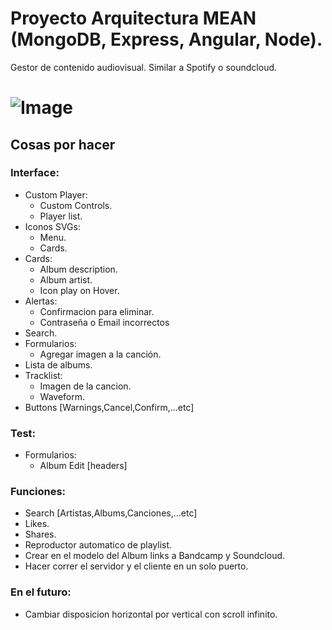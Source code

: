 # Proyecto Arquitectura MEAN (MongoDB, Express, Angular, Node).
Gestor de contenido audiovisual. Similar a Spotify o soundcloud.

![Image](https://hollywoodsuite.ca/wp-content/uploads/2016/07/rhapsody.gif)
=======

## Cosas por hacer 
### Interface:
* Custom Player:
  - Custom Controls.
  - Player list.
* Iconos SVGs:
  - Menu.
  - Cards.
* Cards:
  - Album description.
  - Album artist.
  - Icon play on Hover.
* Alertas:
  - Confirmacion para eliminar.
  - Contraseña o Email incorrectos
* Search.
* Formularios:
  - Agregar imagen a la canción.     
* Lista de albums.
* Tracklist:
  - Imagen de la cancion.
  - Waveform.
* Buttons [Warnings,Cancel,Confirm,...etc]

### Test:
* Formularios:
  - Album Edit [headers]

### Funciones:
* Search [Artistas,Albums,Canciones,...etc]
* Likes.
* Shares.
* Reproductor automatico de playlist.
* Crear en el modelo del Album links a Bandcamp y Soundcloud.
* Hacer correr el servidor y el cliente en un solo puerto.

### En el futuro: 
* Cambiar disposicion horizontal por vertical con scroll infinito.
 